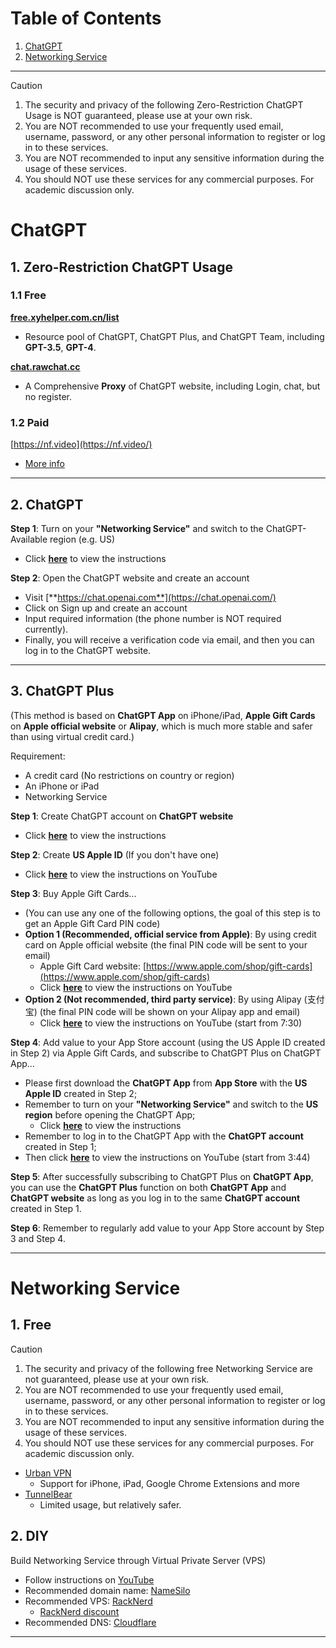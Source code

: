 # Table of Contents

1. [ChatGPT](#chatgpt)
2. [Networking Service](#networking-service)

---

> [!CAUTION]
> 1. The security and privacy of the following Zero-Restriction ChatGPT Usage is NOT guaranteed, please use at your own risk.
> 2. You are NOT recommended to use your frequently used email, username, password, or any other personal information to register or log in to these services.
> 3. You are NOT recommended to input any sensitive information during the usage of these services.
> 4. You should NOT use these services for any commercial purposes. For academic discussion only.

# ChatGPT

## 1. Zero-Restriction ChatGPT Usage

### 1.1 Free

<!-- [**www.yuelink.cn**](https://https://www.yuelink.cn/)
- **GPT-4** available. -->

[**free.xyhelper.com.cn/list**](https://free.xyhelper.com.cn/list)
- Resource pool of ChatGPT, ChatGPT Plus, and ChatGPT Team, including **GPT-3.5**, **GPT-4**.

<!-- [**ai.speedymind.net**](https://ai.speedymind.net/)
- A project from [GitHub](https://github.com/danny-avila/LibreChat)
- **GPT-3.5, GPT-4** available.
- A Comprehensive reconstruction of ChatGPT website, including register, login, chat. -->

[**chat.rawchat.cc**](https://chat.rawchat.cc/)
- A Comprehensive **Proxy** of ChatGPT website, including Login, chat, but no register.

### 1.2 Paid

[https://nf.video](https://nf.video/)
- [More info](https://space.bilibili.com/3493146033916501)

---

## 2. ChatGPT

**Step 1**: Turn on your **"Networking Service"** and switch to the ChatGPT-Available region (e.g. US)
- Click **[here](./#networking-service)** to view the instructions

**Step 2**: Open the ChatGPT website and create an account
- Visit [**https://chat.openai.com**](https://chat.openai.com/)
- Click on Sign up and create an account
- Input required information (the phone number is NOT required currently).
- Finally, you will receive a verification code via email, and then you can log in to the ChatGPT website.

---

## 3. ChatGPT Plus

(This method is based on **ChatGPT App** on iPhone/iPad, **Apple Gift Cards** on **Apple official website** or **Alipay**, which is much more stable and safer than using virtual credit card.)

Requirement:
- A credit card (No restrictions on country or region)
- An iPhone or iPad
- Networking Service

**Step 1**: Create ChatGPT account on **ChatGPT website**
- Click **[here](./#ChatGPT)** to view the instructions

**Step 2**: Create **US Apple ID** (If you don't have one)
- Click **[here](https://youtu.be/Y51VMx4NOfk?si=EODwREa8QvijALSv)** to view the instructions on YouTube

**Step 3**: Buy Apple Gift Cards...
- (You can use any one of the following options, the goal of this step is to get an Apple Gift Card PIN code)
- **Option 1 (Recommended, official service from Apple)**: By using credit card on Apple official website (the final PIN code will be sent to your email)
  - Apple Gift Card website: [https://www.apple.com/shop/gift-cards](https://www.apple.com/shop/gift-cards)
  - Click **[here](https://youtu.be/9dp48HTaZns?si=GLTDnZZIady-fmj4)** to view the instructions on YouTube
- **Option 2 (Not recommended, third party service)**: By using Alipay (支付宝) (the final PIN code will be shown on your Alipay app and email)
  - Click **[here](https://youtu.be/9dp48HTaZns?si=qamcEY9Wx-5fJW3A&t=450)** to view the instructions on YouTube (start from 7:30)

**Step 4**: Add value to your App Store account (using the US Apple ID created in Step 2) via Apple Gift Cards, and subscribe to ChatGPT Plus on ChatGPT App...
- Please first download the **ChatGPT App** from **App Store** with the **US Apple ID** created in Step 2;
- Remember to turn on your **"Networking Service"** and switch to the **US region** before opening the ChatGPT App;
  - Click **[here](./#networking-service)** to view the instructions
- Remember to log in to the ChatGPT App with the **ChatGPT account** created in Step 1;
- Then click **[here](https://youtu.be/9dp48HTaZns?si=HXnYNgUfSE5-eKVo&t=224)** to view the instructions on YouTube (start from 3:44)

**Step 5**: After successfully subscribing to ChatGPT Plus on **ChatGPT App**, you can use the **ChatGPT Plus** function on both **ChatGPT App** and **ChatGPT website** as long as you log in to the same **ChatGPT account** created in Step 1.

**Step 6**: Remember to regularly add value to your App Store account by Step 3 and Step 4.

---

# Networking Service

## 1. Free

> [!CAUTION]
> 1. The security and privacy of the following free Networking Service are not guaranteed, please use at your own risk.
> 2. You are NOT recommended to use your frequently used email, username, password, or any other personal information to register or log in to these services.
> 3. You are NOT recommended to input any sensitive information during the usage of these services.
> 4. You should NOT use these services for any commercial purposes. For academic discussion only.

- [Urban VPN](https://www.urban-vpn.com/)
  - Support for iPhone, iPad, Google Chrome Extensions and more
- [TunnelBear](https://www.tunnelbear.com/apps/mac)
  - Limited usage, but relatively safer.

## 2. DIY

Build Networking Service through Virtual Private Server (VPS)
- Follow instructions on [YouTube](https://youtu.be/SpxTFes1B8U?si=1v9QwOr5vVzHCLyc)
- Recommended domain name: [NameSilo](https://www.namesilo.com/)
- Recommended VPS: [RackNerd](https://my.racknerd.com/)
  - [RackNerd discount](https://www.vpstop.cn/idc/5.html)
- Recommended DNS: [Cloudflare](https://www.cloudflare.com/)

---
